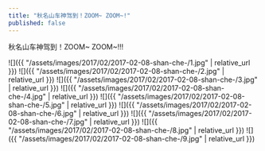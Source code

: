 ```yaml
---
title: "秋名山车神驾到！ZOOM~ ZOOM~!"
published: false
---
```

秋名山车神驾到！ZOOM~ ZOOM~!!!



![]({{ "/assets/images/2017/02/2017-02-08-shan-che-/1.jpg" | relative_url }})
![]({{ "/assets/images/2017/02/2017-02-08-shan-che-/2.jpg" | relative_url }})
![]({{ "/assets/images/2017/02/2017-02-08-shan-che-/3.jpg" | relative_url }})
![]({{ "/assets/images/2017/02/2017-02-08-shan-che-/4.jpg" | relative_url }})
![]({{ "/assets/images/2017/02/2017-02-08-shan-che-/5.jpg" | relative_url }})
![]({{ "/assets/images/2017/02/2017-02-08-shan-che-/6.jpg" | relative_url }})
![]({{ "/assets/images/2017/02/2017-02-08-shan-che-/7.jpg" | relative_url }})
![]({{ "/assets/images/2017/02/2017-02-08-shan-che-/8.jpg" | relative_url }})
![]({{ "/assets/images/2017/02/2017-02-08-shan-che-/9.jpg" | relative_url }})
